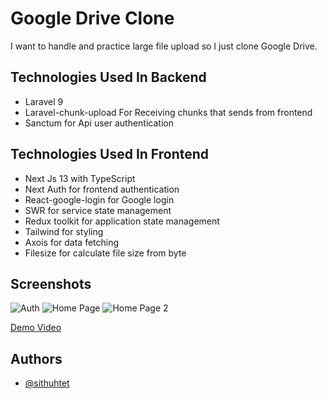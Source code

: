 
# Google Drive Clone

I want to handle and practice large file upload so I just clone Google Drive.



## Technologies Used In Backend

- Laravel 9
- Laravel-chunk-upload For Receiving chunks that sends from frontend
- Sanctum for Api user authentication


## Technologies Used In Frontend

- Next Js 13 with TypeScript
- Next Auth for frontend authentication 
- React-google-login for Google login
- SWR for service state management
- Redux toolkit for application state management
- Tailwind for styling
- Axois for data fetching
- Filesize for calculate file size from byte

## Screenshots

![Auth](https://res.cloudinary.com/kosi1999/image/upload/v1679834770/drive-clone/Screenshot_100_i6pmjd.png)
![Home Page](https://res.cloudinary.com/kosi1999/image/upload/v1679834776/drive-clone/Screenshot_101_rxy9x8.png)
![Home Page 2](https://res.cloudinary.com/kosi1999/image/upload/v1679834786/drive-clone/Screenshot_102_zt3ibg.png)

[Demo Video](https://drive.google.com/file/d/1vTq3QbkyvWycUHV9J-gcoMwfnAl3LSDp/view?usp=sharing)

## Authors

- [@sithuhtet](https://www.github.com/kosi2109)
